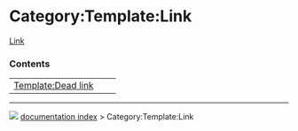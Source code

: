 # Category:Template:Link
[Link](Category_Template.md)

### Contents

|     |     |     |
| --- | --- | --- |
| [Template:Dead link](Template_Dead_link.md) |



---
![](images/Right_arrow.png) [documentation index](../README.md) > Category:Template:Link
